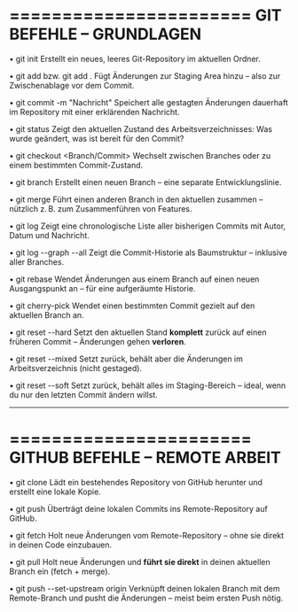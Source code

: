 =======================
 GIT BEFEHLE – GRUNDLAGEN
=======================

• git init
  Erstellt ein neues, leeres Git-Repository im aktuellen Ordner.

• git add <Datei> bzw. git add .
  Fügt Änderungen zur Staging Area hinzu – also zur Zwischenablage vor dem Commit.

• git commit -m "Nachricht"
  Speichert alle gestagten Änderungen dauerhaft im Repository mit einer erklärenden Nachricht.

• git status
  Zeigt den aktuellen Zustand des Arbeitsverzeichnisses: Was wurde geändert, was ist bereit für den Commit?

• git checkout <Branch/Commit>
  Wechselt zwischen Branches oder zu einem bestimmten Commit-Zustand.

• git branch <Name>
  Erstellt einen neuen Branch – eine separate Entwicklungslinie.

• git merge <Branch>
  Führt einen anderen Branch in den aktuellen zusammen – nützlich z. B. zum Zusammenführen von Features.

• git log
  Zeigt eine chronologische Liste aller bisherigen Commits mit Autor, Datum und Nachricht.

• git log --graph --all
  Zeigt die Commit-Historie als Baumstruktur – inklusive aller Branches.

• git rebase <Branch>
  Wendet Änderungen aus einem Branch auf einen neuen Ausgangspunkt an – für eine aufgeräumte Historie.

• git cherry-pick <Commit-Hash>
  Wendet einen bestimmten Commit gezielt auf den aktuellen Branch an.

• git reset --hard <Hash>
  Setzt den aktuellen Stand **komplett** zurück auf einen früheren Commit – Änderungen gehen **verloren**.

• git reset --mixed <Hash>
  Setzt zurück, behält aber die Änderungen im Arbeitsverzeichnis (nicht gestaged).

• git reset --soft <Hash>
  Setzt zurück, behält alles im Staging-Bereich – ideal, wenn du nur den letzten Commit ändern willst.

--------------------------------------------------------

=======================
 GITHUB BEFEHLE – REMOTE ARBEIT
=======================

• git clone <URL>
  Lädt ein bestehendes Repository von GitHub herunter und erstellt eine lokale Kopie.

• git push
  Überträgt deine lokalen Commits ins Remote-Repository auf GitHub.

• git fetch
  Holt neue Änderungen vom Remote-Repository – ohne sie direkt in deinen Code einzubauen.

• git pull
  Holt neue Änderungen und **führt sie direkt** in deinen aktuellen Branch ein (fetch + merge).

• git push --set-upstream origin <Branch>
  Verknüpft deinen lokalen Branch mit dem Remote-Branch und pusht die Änderungen – meist beim ersten Push nötig.

